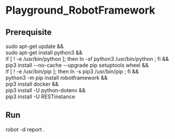 # Playground_RobotFramework

## Prerequisite
sudo apt-get update && \
sudo apt-get install python3 && \
if [ ! -e /usr/bin/python ]; then ln -sf python3 /usr/bin/python ; fi && \
pip3 install --no-cache --upgrade pip setuptools wheel && \
if [ ! -e /usr/bin/pip ]; then ln -s pip3 /usr/bin/pip ; fi && \
python3 -m pip install robotframework && \
pip3 install docker && \
pip3 install -U python-dotenv && \
pip3 install -U RESTinstance

## Run
robot -d report .
